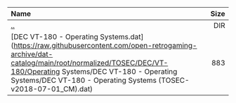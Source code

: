 |Name|Size|
|:---|---:|
|[..](../index.html)|DIR|
|[DEC VT-180 - Operating Systems.dat](https://raw.githubusercontent.com/open-retrogaming-archive/dat-catalog/main/root/normalized/TOSEC/DEC/VT-180/Operating Systems/DEC VT-180 - Operating Systems/DEC VT-180 - Operating Systems (TOSEC-v2018-07-01_CM).dat)|883|
